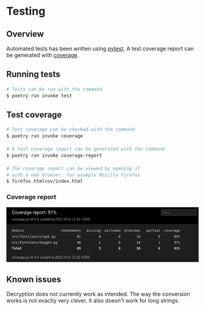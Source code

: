 # Testing

## Overview

Automated tests has been written using [pytest](https://docs.pytest.org/en/7.1.x). A test coverage report can be generated with [coverage](https://coverage.readthedocs.io/en/6.5.0/).

## Running tests

```bash
# Tests can be run with the command
$ poetry run invoke test
```

## Test coverage

```bash
# Test coverage can be checked with the command
$ poetry run invoke coverage

# A test coverage report can be generated with the command
$ poetry run invoke coverage-report

# The coverage report can be viewed by opening it
# with a web browser, for example Mozilla Firefox
$ firefox htmlcov/index.html
```

### Coverage report

![Coverage report](/documentation/images/coverage-report.png)

## Known issues

Decryption does not currently work as intended. The way the conversion works is not exactly very clever. It also doesn't work for long strings.

